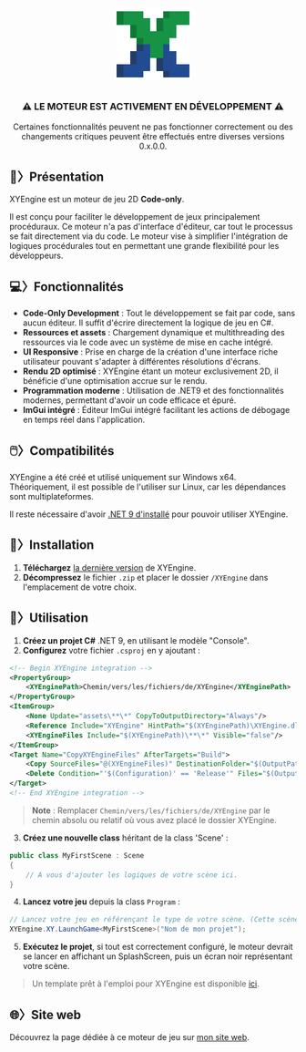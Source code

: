 ﻿<h1 align="center">

<a href="https://sinafproduction.xyz/projects/xyengine">![xy.png](assets/textures/xy.png)</a>

</h1>

<div align="center">

### ⚠️ LE MOTEUR EST ACTIVEMENT EN DÉVELOPPEMENT ⚠️

Certaines fonctionnalités peuvent ne pas fonctionner correctement ou des changements critiques peuvent être effectués entre diverses versions 0.x.0.0.

</div>

## 🐍〉Présentation

XYEngine est un moteur de jeu 2D **Code-only**.

Il est conçu pour faciliter le développement de jeux principalement procéduraux. Ce moteur n'a pas d'interface d'éditeur, car tout le processus se fait directement via du code. Le
moteur vise à simplifier l'intégration de logiques procédurales tout en permettant une grande flexibilité pour les développeurs.

## 💻〉Fonctionnalités

- **Code-Only Development** : Tout le développement se fait par code, sans aucun éditeur. Il suffit d'écrire directement la logique de jeu en C#.
- **Ressources et assets** : Chargement dynamique et multithreading des ressources via le code avec un système de mise en cache intégré.
- **UI Responsive** : Prise en charge de la création d'une interface riche utilisateur pouvant s'adapter à différentes résolutions d'écrans.
- **Rendu 2D optimisé** : XYEngine étant un moteur exclusivement 2D, il bénéficie d'une optimisation accrue sur le rendu.
- **Programmation moderne** : Utilisation de .NET9 et des fonctionnalités modernes, permettant d'avoir un code efficace et épuré.
- **ImGui intégré** : Éditeur ImGui intégré facilitant les actions de débogage en temps réel dans l'application.

## 🖱️〉Compatibilités

XYEngine a été créé et utilisé uniquement sur Windows x64. Théoriquement, il est possible de l'utiliser sur Linux, car les dépendances sont multiplateformes.

Il reste nécessaire d'avoir [.NET 9 d'installé](https://dotnet.microsoft.com/fr-fr/download/dotnet) pour pouvoir utiliser XYEngine.

## 🚀〉Installation

1. **Téléchargez** [la dernière version](https://github.com/MrSinaf/XYEngine/releases/latest/download/XYEngine.zip) de XYEngine.
2. **Décompressez** le fichier `.zip` et placer le dossier `/XYEngine` dans l'emplacement de votre choix.

## 🌠〉Utilisation

1. **Créez un projet C#** .NET 9, en utilisant le modèle "Console".
2. **Configurez** votre fichier `.csproj` en y ajoutant :

```xml
<!-- Begin XYEngine integration -->
<PropertyGroup>
    <XYEnginePath>Chemin/vers/les/fichiers/de/XYEngine</XYEnginePath>
</PropertyGroup>
<ItemGroup>
    <None Update="assets\**\*" CopyToOutputDirectory="Always"/>
    <Reference Include="XYEngine" HintPath="$(XYEnginePath)\XYEngine.dll"/>
    <XYEngineFiles Include="$(XYEnginePath)\**\*" Visible="false"/>
</ItemGroup>
<Target Name="CopyXYEngineFiles" AfterTargets="Build">
    <Copy SourceFiles="@(XYEngineFiles)" DestinationFolder="$(OutputPath)%(RecursiveDir)" SkipUnchangedFiles="true"/>
    <Delete Condition="'$(Configuration)' == 'Release'" Files="$(OutputPath)XYEngine.pdb"/>
</Target>
<!-- End XYEngine integration -->
```

> **Note** : Remplacer `Chemin/vers/les/fichiers/de/XYEngine` par le chemin absolu ou relatif où vous avez placé le dossier XYEngine.

3. **Créez une nouvelle class** héritant de la class 'Scene' :

```csharp
public class MyFirstScene : Scene 
{
    // A vous d'ajouter les logiques de votre scène ici.
}
```

4. **Lancez votre jeu** depuis la class `Program` :

```csharp
// Lancez votre jeu en référençant le type de votre scène. (Cette scène sera la première à être affiché.)
XYEngine.XY.LaunchGame<MyFirstScene>("Nom de mon projet");
```

5. **Exécutez le projet**, si tout est correctement configuré, le moteur devrait se lancer en affichant un SplashScreen, puis un écran noir représentant votre scène.

> Un template prêt à l'emploi pour XYEngine est disponible [ici](https://github.com/MrSinaf/XYEngine.Template).

## 🌐〉Site web

Découvrez la page dédiée à ce moteur de jeu sur [mon site web](https://sinafproduction.xyz/projects/xyengine).